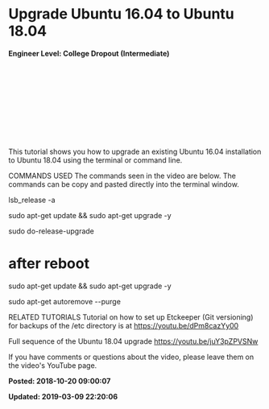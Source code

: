 # Upgrade Ubuntu 16.04 to Ubuntu 18.04

**Engineer Level: College Dropout (Intermediate)** 

<iframe width=""560"" height=""315"" src=""https://www.youtube.com/embed/p08ZK-QrRmE"" frameborder=""0"" allow=""autoplay; encrypted-media"" allowfullscreen></iframe>

This tutorial shows you how to upgrade an existing Ubuntu 16.04 installation to Ubuntu 18.04 using the terminal or command line. 


COMMANDS USED
The commands seen in the video are below. The commands can be copy and pasted directly into the terminal window.
 
lsb_release -a

sudo apt-get update && sudo apt-get upgrade -y

sudo do-release-upgrade 

# after reboot
 
sudo apt-get update && sudo apt-get upgrade -y

sudo apt-get autoremove --purge


RELATED TUTORIALS
Tutorial on how to set up Etckeeper (Git versioning) for backups of the /etc directory is at https://youtu.be/dPm8cazYy00

Full sequence of the Ubuntu 18.04 upgrade https://youtu.be/juY3pZPVSNw

If you have comments or questions about the video, please leave them on the video's YouTube page.

**Posted: 2018-10-20 09:00:07** 

**Updated: 2019-03-09 22:20:06** 


